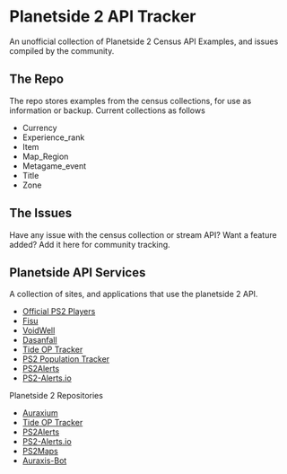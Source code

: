 
# Planetside 2 API Tracker
An unofficial collection of Planetside 2 Census API Examples, and issues compiled by the community.

## The Repo
The repo stores examples from the census collections, for use as information or backup. Current collections as follows

 - Currency
 - Experience_rank
 - Item
 - Map_Region
 - Metagame_event
 - Title
 - Zone

##  The Issues
Have any issue with the census collection or stream API? Want a feature added? Add it here for community tracking.

## Planetside API Services
A collection of sites, and applications that use the planetside 2 API.

 - [Official PS2 Players](https://www.planetside2.com/players)
 - [Fisu](https://ps2.fisu.pw/)
 - [VoidWell](https://voidwell.com)
 - [Dasanfall](http://stats.dasanfall.com/ps2/news/)
 - [Tide OP Tracker](http://tide-op-tracker.ddns.net/)
 - [PS2 Population Tracker](https://ps2.nice.kiwi/)
 - [PS2Alerts](https://ps2alerts.com/)
 - [PS2-Alerts.io](ps2-alerts.github.io)

 Planetside 2 Repositories

- [Auraxium](https://github.com/leonhard-s/auraxium)
- [Tide OP Tracker](https://github.com/Varunda/topt)
- [PS2Alerts](https://github.com/ps2alerts)
- [PS2-Alerts.io](https://github.com/ps2-alerts/ps2-alerts.github.io)
- [PS2Maps](https://github.com/ps2maps/ps2maps.com)
- [Auraxis-Bot](https://github.com/ultimastormGH/auraxis-bot)


